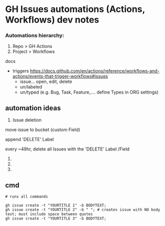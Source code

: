 # GH Issues automations (Actions, Workflows) dev notes

### Automations hierarchy: 

1. Repo > GH Actions
2. Project > Workflows

docs

- triggers https://docs.github.com/en/actions/reference/workflows-and-actions/events-that-trigger-workflows#issues
  - issue... open, edit, delete
  - un/labeled
  - un/typed (e.g. Bug, Task, Feature,.... define Types in ORG settings) 


## automation ideas

1. Issue deletion

move issue to bucket (custom Field) 

append 'DELETE' Label

every ~49hr, delete all Issues with the 'DELETE' Label /Field


1. 
1. 
2.  




## cmd

```
# runs all commands 

gh issue create -t "YOURTITLE 1" -b BODYTEXT;  
gh issue create -t "YOURTITLE 2" -b " "; # creates issue with NO body text; must include space between quotes 
gh issue create -t "YOURTITLE 3" -b BODYTEXT;

```
